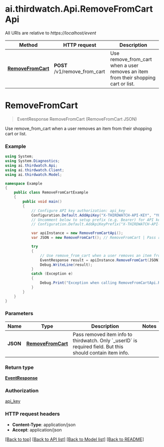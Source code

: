# ai.thirdwatch.Api.RemoveFromCartApi

All URIs are relative to *https://localhost/event*

Method | HTTP request | Description
------------- | ------------- | -------------
[**RemoveFromCart**](RemoveFromCartApi.md#removefromcart) | **POST** /v1/remove_from_cart | Use remove_from_cart when a user removes an item from their shopping cart or list.


<a name="removefromcart"></a>
# **RemoveFromCart**
> EventResponse RemoveFromCart (RemoveFromCart JSON)

Use remove_from_cart when a user removes an item from their shopping cart or list.

### Example
```csharp
using System;
using System.Diagnostics;
using ai.thirdwatch.Api;
using ai.thirdwatch.Client;
using ai.thirdwatch.Model;

namespace Example
{
    public class RemoveFromCartExample
    {
        public void main()
        {
            // Configure API key authorization: api_key
            Configuration.Default.AddApiKey("X-THIRDWATCH-API-KEY", "YOUR_API_KEY");
            // Uncomment below to setup prefix (e.g. Bearer) for API key, if needed
            // Configuration.Default.AddApiKeyPrefix("X-THIRDWATCH-API-KEY", "Bearer");

            var apiInstance = new RemoveFromCartApi();
            var JSON = new RemoveFromCart(); // RemoveFromCart | Pass removed item info to thirdwatch. Only `_userID` is required field. But this should contain item info.

            try
            {
                // Use remove_from_cart when a user removes an item from their shopping cart or list.
                EventResponse result = apiInstance.RemoveFromCart(JSON);
                Debug.WriteLine(result);
            }
            catch (Exception e)
            {
                Debug.Print("Exception when calling RemoveFromCartApi.RemoveFromCart: " + e.Message );
            }
        }
    }
}
```

### Parameters

Name | Type | Description  | Notes
------------- | ------------- | ------------- | -------------
 **JSON** | [**RemoveFromCart**](RemoveFromCart.md)| Pass removed item info to thirdwatch. Only &#x60;_userID&#x60; is required field. But this should contain item info. | 

### Return type

[**EventResponse**](EventResponse.md)

### Authorization

[api_key](../README.md#api_key)

### HTTP request headers

 - **Content-Type**: application/json
 - **Accept**: application/json

[[Back to top]](#) [[Back to API list]](../README.md#documentation-for-api-endpoints) [[Back to Model list]](../README.md#documentation-for-models) [[Back to README]](../README.md)

